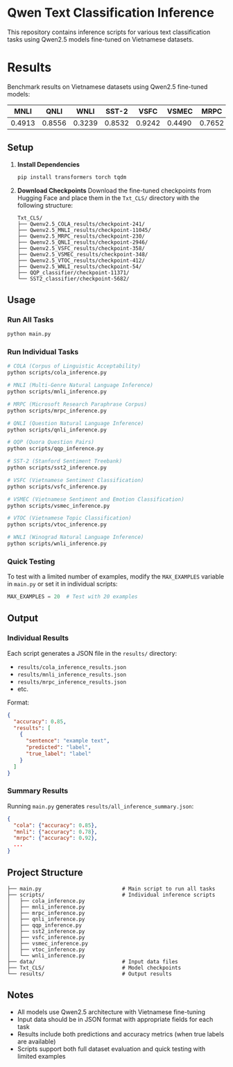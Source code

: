 # Qwen Text Classification Inference

This repository contains inference scripts for various text classification tasks using Qwen2.5 models fine-tuned on Vietnamese datasets.

# Results

Benchmark results on Vietnamese datasets using Qwen2.5 fine-tuned models:

| MNLI   | QNLI   | WNLI   | SST-2  | VSFC   | VSMEC  | MRPC   | QQP    | CoLA   | VTOC   |
|--------|--------|--------|--------|--------|--------|--------|--------|--------|--------|
| 0.4913 | 0.8556 | 0.3239 | 0.8532 | 0.9242 | 0.4490 | 0.7652 | 0.9046 | 0.6961 | 0.7013 |

## Setup

1. **Install Dependencies**
   ```bash
   pip install transformers torch tqdm
   ```

2. **Download Checkpoints**
   Download the fine-tuned checkpoints from Hugging Face and place them in the `Txt_CLS/` directory with the following structure:
   ```
   Txt_CLS/
   ├── Qwenv2.5_COLA_results/checkpoint-241/
   ├── Qwenv2.5_MNLI_results/checkpoint-11045/
   ├── Qwenv2.5_MRPC_results/checkpoint-230/
   ├── Qwenv2.5_QNLI_results/checkpoint-2946/
   ├── Qwenv2.5_VSFC_results/checkpoint-358/
   ├── Qwenv2.5_VSMEC_results/checkpoint-348/
   ├── Qwenv2.5_VTOC_results/checkpoint-412/
   ├── Qwenv2.5_WNLI_results/checkpoint-54/
   ├── QQP_classifier/checkpoint-11371/
   └── SST2_classifier/checkpoint-5682/
   ```

## Usage

### Run All Tasks
```bash
python main.py
```

### Run Individual Tasks
```bash
# COLA (Corpus of Linguistic Acceptability)
python scripts/cola_inference.py

# MNLI (Multi-Genre Natural Language Inference)
python scripts/mnli_inference.py

# MRPC (Microsoft Research Paraphrase Corpus)
python scripts/mrpc_inference.py

# QNLI (Question Natural Language Inference)
python scripts/qnli_inference.py

# QQP (Quora Question Pairs)
python scripts/qqp_inference.py

# SST-2 (Stanford Sentiment Treebank)
python scripts/sst2_inference.py

# VSFC (Vietnamese Sentiment Classification)
python scripts/vsfc_inference.py

# VSMEC (Vietnamese Sentiment and Emotion Classification)
python scripts/vsmec_inference.py

# VTOC (Vietnamese Topic Classification)
python scripts/vtoc_inference.py

# WNLI (Winograd Natural Language Inference)
python scripts/wnli_inference.py
```

### Quick Testing
To test with a limited number of examples, modify the `MAX_EXAMPLES` variable in `main.py` or set it in individual scripts:
```python
MAX_EXAMPLES = 20  # Test with 20 examples
```

## Output

### Individual Results
Each script generates a JSON file in the `results/` directory:
- `results/cola_inference_results.json`
- `results/mnli_inference_results.json`
- `results/mrpc_inference_results.json`
- etc.

Format:
```json
{
  "accuracy": 0.85,
  "results": [
    {
      "sentence": "example text",
      "predicted": "label",
      "true_label": "label"
    }
  ]
}
```

### Summary Results
Running `main.py` generates `results/all_inference_summary.json`:
```json
{
  "cola": {"accuracy": 0.85},
  "mnli": {"accuracy": 0.78},
  "mrpc": {"accuracy": 0.92},
  ...
}
```

## Project Structure
```
├── main.py                          # Main script to run all tasks
├── scripts/                         # Individual inference scripts
│   ├── cola_inference.py
│   ├── mnli_inference.py
│   ├── mrpc_inference.py
│   ├── qnli_inference.py
│   ├── qqp_inference.py
│   ├── sst2_inference.py
│   ├── vsfc_inference.py
│   ├── vsmec_inference.py
│   ├── vtoc_inference.py
│   └── wnli_inference.py
├── data/                            # Input data files
├── Txt_CLS/                         # Model checkpoints
└── results/                         # Output results
```

## Notes

- All models use Qwen2.5 architecture with Vietnamese fine-tuning
- Input data should be in JSON format with appropriate fields for each task
- Results include both predictions and accuracy metrics (when true labels are available)
- Scripts support both full dataset evaluation and quick testing with limited examples
